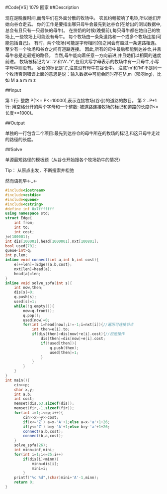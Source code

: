 #Code[VS] 1079 回家
##Description

现在是晚餐时间,而母牛们在外面分散的牧场中。 农民约翰按响了电铃,所以她们开始向谷仓走去。 你的工作是要指出哪只母牛会最先到达谷仓(在给出的测试数据中,总会有且只有一只最快的母牛)。 在挤奶的时候(晚餐前),每只母牛都在她自己的牧场上,一些牧场上可能没有母牛。 每个牧场由一条条道路和一个或多个牧场连接(可能包括自己)。 有时，两个牧场(可能是字母相同的)之间会有超过一条道路相连。 至少有一个牧场和谷仓之间有道路连接。 因此,所有的母牛最后都能到达谷仓,并且母牛总是走最短的路径。 当然,母牛能向着任意一方向前进,并且她们以相同的速度前进。 牧场被标记为'a'..'z'和'A'..'Y',在用大写字母表示的牧场中有一只母牛,小写字母中则没有。 谷仓的标记是'Z',注意没有母牛在谷仓中。
注意'm'和'M'不是同一个牧场否则错误上面的意思是说：输入数据中可能会同时存在M,m（郁闷ing)，比如
M a a m m z

##Input

第 1 行: 整数 P(1<= P<=10000),表示连接牧场(谷仓)的道路的数目。
第 2 ..P+1行: 用空格分开的两个字母和一个整数:
被道路连接牧场的标记和道路的长度(1<=长度<=1000)。

##Output

单独的一行包含二个项目:最先到达谷仓的母牛所在的牧场的标记,和这只母牛走过的路径的长度。

##Solve

单源最短路径的模板题（从谷仓开始搜各个牧场奶牛的情况）

Tip：
从原点出发，不断搜索并松弛

然而语死早←_←
```cpp
#include<iostream>
#include<cstdio>
#include<queue>
#include<cstring>
#define inf 0x7fffffff
using namespace std;
struct Edge{
	int from;
	int to;
	int cost;
}e[100001];
int dis[100001],head[1000001],nxt[100801];
bool used[70];
queue<int>q;
int p,len;
inline void connect(int a,int b,int cost){
	e[++len]=(Edge){a,b,cost};
	nxt[len]=head[a];
	head[a]=len;
}
inline void solve_spfa(int s){
	int now,then;
	dis[s]=0;
	q.push(s);
	used[s]=1;
	while(!q.empty()){
		now=q.front();
		q.pop();
		used[now]=0;
		for(int i=head[now];i!=-1;i=nxt[i]){//遍历可连接节点
			int then=e[i].to;
			if(dis[then]>dis[now]+e[i].cost){//松弛操作 
				dis[then]=dis[now]+e[i].cost;
				if(!used[then]){
					q.push(then);
					used[then]=1;
				}
			}
		}
	}
}
int main(){
	cin>>p;
	char x,y;
	int a,b;
	int cost;
	memset(dis,63,sizeof(dis));
	memset(fir,-1,sizeof(fir));
	for(int i=1;i<=p;i++){
		cin>>x>>y>>cost;
		if(x<='Z') a=x-'A'+1;else a=x-'a'+1+26;
		if(y<='Z') b=y-'A'+1;else b=y-'a'+1+26;
		connect(a,b,cost);
		connect(b,a,cost);
	}
	solve_spfa(26);
	int minn=inf,mini;
	for(int i=1;i<=25;i++)
		if(dis[i]<minn){
			minn=dis[i];
			mini=i;
		}
	printf("%c %d",(char)mini+'A'-1,minn);
	return 0;
}
```